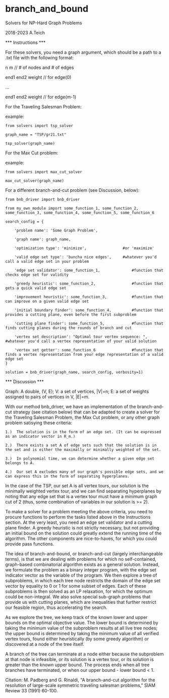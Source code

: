 # branch_and_bound
Solvers for NP-Hard Graph Problems

2018-2023 A.Teich

*** Instructions ***

For these solvers, you need a graph argument, which should be a path to a .txt file with the following format:

n m                 // # of nodes and # of edges

end1 end2 weight    // for edge(0)

...

end1 end2 weight    // for edge(m-1)


For the Traveling Salesman Problem:

example:

    from solvers import tsp_solver
    
    graph_name = "TSP/gr21.txt"
    
    tsp_solver(graph_name)

For the Max Cut problem:

example:

    from solvers import max_cut_solver
    
    max_cut_solver(graph_name)

For a different branch-and-cut problem (see Discussion, below):
    
    from bnb_driver import bnb_driver
    
    from my_own_module import some_function_1, some_function_2, some_function_3, some_function_4, some_function_5, some_function_6 
    
    search_config = { 
    
        'problem name': 'Some Graph Problem',
        
        'graph name': graph_name,
        
        'optimization type': 'minimize',                #or 'maximize'
        
        'valid edge set type': 'buncha nice edges',     #whatever you'd call a valid edge set in your problem
        
        'edge set validator': some_function_1,              #function that checks edge set for validity 
        
        'greedy heuristic': some_function_2,                #function that gets a quick valid edge set
        
        'improvement heuristic': some_function_3,           #function that can improve on a given valid edge set
        
        'initial boundary finder': some_function_4,         #function that provides a cutting plane, even before the first subproblem
        
        'cutting plane finder': some_function_5,            #function that finds cutting planes during the rounds of branch and cut
        
        'vertex set description': "Optimal tour vertex sequence: ",     #whatever you'd call a vertex representation of your valid solution
        
        'vertex set getter': some_function_6                #function that finds a vertex representation from your edge representation of a valid edge set
    }

    solution = bnb_driver(graph_name, search_config, verbosity=1)


*** Discussion ***

Graph: A double, (V, E); V: a set of vertices, |V|=n; E: a set of weights assigned to pairs of vertices in V, |E|=m.

With our method bnb_driver, we have an implementation of the branch-and-cut strategy (see citation below) that can be adapted to create a solver for the Traveling Salesman Problem, the Max Cut problem, or any other graph problem satisying these criteria:

    1.)  The solution is in the form of an edge set. (It can be expressed as an indicator vector in R_m.)
    
    2.)  There exists a set A of edge sets such that the solution is in the set and is either the maximally or minimally weighted of the set.
    
    3.)  In polynomial time, we can determine whether a given edge set belongs to A.
    
    4.)  Our set A excludes many of our graph's possible edge sets, and we can express this in the form of separating hyperplanes.

In the case of the TSP, our set A is all vertex tours, our solution is the minimally weighted vertex tour, and we can find separating hyperplanes by noting that any edge set that is a vertex tour must have a minimum graph cut of 2 (thus, some combination of variables in our solution is >= 2).

To make a solver for a problem meeting the above criteria, you need to procure functions to perform the tasks listed above in the Instructions section. At the very least, you need an edge set validator and a cutting plane finder. A greedy heuristic is not strictly necessary, but not providing an initial bound on the solution could greatly extend the running time of the algorithm. The other components are nice-to-haves, for which you could provide pass functions. 

The idea of branch-and-bound, or branch-and-cut (largely interchangeable terms), is that we are dealing with problems for which no self-contained, graph-based combinatorial algorithm exists as a general solution. Instead, we formulate the problem as a binary integer program, with the edge set indicator vector as the variable of the program. We then explore a tree of subproblems, in which each tree node restricts the domain of the edge set vector by equality to 0 or 1 for some subset of edges. Each of these subproblems is then solved as an LP relaxation, for which the optimum could be non-integral. We also solve special sub-graph problems that provide us with cutting planes, which are inequalities that further restrict our feasible region, thus accelerating the search.

As we explore the tree, we keep track of the known lower and upper bounds on the optimal objective value. The lower bound is determined by taking the minimum value of the subproblem results at all live tree nodes; the upper bound is determined by taking the minimum value of all verified vertex tours, found either heuristically (by some greedy algorithm) or discovered at a node of the tree itself.

A branch of the tree can terminate at a node either because the subproblem at that node is infeasible, or its solution is a vertex tour, or its solution is greater than the known upper bound. The process ends when all tree branches have terminated, or when our upper bound - lower bound < 1.

Citation:
 M. Padberg and G. Rinaldi, "A branch-and-cut algorithm for the resolution of large-scale symmetric traveling salesman problems," SIAM Review 33 (1991) 60-100.
 




